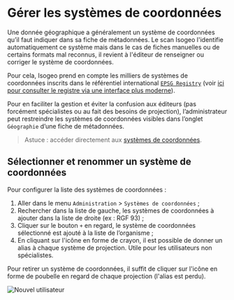 # Gérer les systèmes de coordonnées <i class="fa fa-globe"></i>

Une donnée géographique a généralement un système de coordonnées qu’il faut indiquer dans sa fiche de métadonnées. Le scan Isogeo l'identifie automatiquement ce système mais dans le cas de fiches manuelles ou de certains formats mal reconnus, il revient à l'éditeur de renseigner ou corriger le système de coordonnées.

Pour cela, Isogeo prend en compte les milliers de systèmes de coordonnées inscrits dans le référentiel international [`EPSG Registry`](http://www.epsg-registry.org/) (voir [ici pour consulter le registre via une interface plus moderne](http://epsg.io/)).

Pour en faciliter la gestion et éviter la confusion aux éditeurs (pas forcément spécialistes ou au fait des besoins de projection), l’administrateur peut restreindre les systèmes de coordonnées visibles dans l’onglet `Géographie` d’une fiche de métadonnées.

> Astuce : accéder directement aux [systèmes de coordonnées](https://app.isogeo.com/admin/coordinate-systems).

## Sélectionner et renommer un système de coordonnées

Pour configurer la liste des systèmes de coordonnées :

1.	Aller dans le menu `Administration` > `Systèmes de coordonnées` ;
2.	Rechercher dans la liste de gauche, les systèmes de coordonnées à ajouter dans la liste de droite (ex : RGF 93) ;
3.	Cliquer sur le bouton `+` en regard, le système de coordonnées sélectionné est ajouté à la liste de l’organisme ;
4.	En cliquant sur l'icône en forme de crayon, il est possible de donner un alias à chaque système de projection. Utile pour les utilisateurs non spécialistes.

Pour retirer un système de coordonnées, il suffit de cliquer sur l'icône en forme de poubelle en regard de chaque projection (l'alias est perdu).

![Nouvel utilisateur](/images/adm_srs_add.gif "Inviter un nouvel utilisateur")
